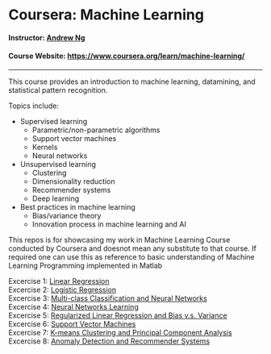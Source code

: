 # Coursera: Machine Learning
#### **Instructor**: [Andrew Ng](https://www.coursera.org/instructor/andrewng)
#### **Course Website**: https://www.coursera.org/learn/machine-learning/
-----------------------
This course provides an introduction to machine learning, datamining, and statistical pattern recognition.

Topics include:
* Supervised learning
  * Parametric/non-parametric algorithms
  * Support vector machines
  * Kernels
  * Neural networks
* Unsupervised learning
  * Clustering
  * Dimensionality reduction
  * Recommender systems
  * Deep learning
* Best practices in machine learning
  * Bias/variance theory
  * Innovation process in machine learning and AI

This repos is for showcasing my work in Machine Learning Course conducted by Coursera and doesnot mean any substitute to that course. If required one can use this as reference to basic understanding of Machine Learning Programming implemented in Matlab

Excercise 1: [Linear Regression]()  
Excercise 2: [Logistic Regression]()  
Excercise 3: [Multi-class Classification and Neural Networks]()  
Excercise 4: [Neural Networks Learning]()  
Excercise 5: [Regularized Linear Regression and Bias v.s. Variance]()  
Excercise 6: [Support Vector Machines]()  
Excercise 7: [K-means Clustering and Principal Component Analysis]()  
Excercise 8: [Anomaly Detection and Recommender Systems]()  
